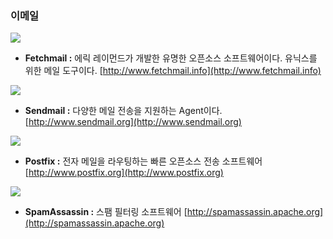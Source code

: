 ### 이메일

![](/assets/패치메일.png)

* **Fetchmail :** 에릭 레이먼드가 개발한 유명한 오픈소스 소프트웨어이다. 유닉스를 위한 메일 도구이다. [http://www.fetchmail.info](http://www.fetchmail.info)

![](/assets/샌드메일.jpg)

* **Sendmail :** 다양한 메일 전송을 지원하는 Agent이다. [http://www.sendmail.org](http://www.sendmail.org)

![](/assets/포스트픽스.gif)

* **Postfix :** 전자 메일을 라우팅하는 빠른 오픈소스 전송 소프트웨어 [http://www.postfix.org](http://www.postfix.org)

![](/assets/스팸암살자.jpg)

* **SpamAssassin :** 스팸 필터링 소프트웨어 [http://spamassassin.apache.org](http://spamassassin.apache.org)

